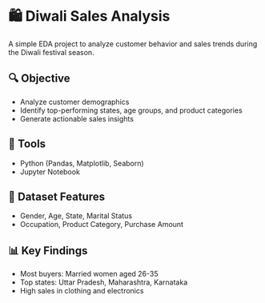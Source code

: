 # 🛍️ Diwali Sales Analysis

A simple EDA project to analyze customer behavior and sales trends during the Diwali festival season.

## 🔍 Objective

- Analyze customer demographics
- Identify top-performing states, age groups, and product categories
- Generate actionable sales insights

## 🧰 Tools

- Python (Pandas, Matplotlib, Seaborn)
- Jupyter Notebook

## 📁 Dataset Features

- Gender, Age, State, Marital Status
- Occupation, Product Category, Purchase Amount

## 📊 Key Findings

- Most buyers: Married women aged 26-35
- Top states: Uttar Pradesh, Maharashtra, Karnataka
- High sales in clothing and electronics
